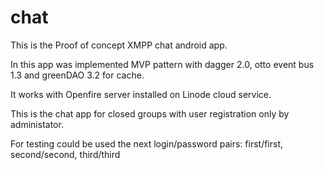 # chat
This is the Proof of concept XMPP chat android app.

In this app was implemented MVP pattern with dagger 2.0, otto event bus 1.3 and greenDAO 3.2 for cache.

It works with Openfire server installed on Linode cloud service.

This is the chat app for closed groups with user registration only by administator. 

For testing could be used the next login/password pairs:
first/first,
second/second,
third/third




